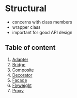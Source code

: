 # Structural
- concerns with class members
- wrapper class
- important for good API design

## Table of content
1. [Adapter](./Adapter/README.md)
2. [Bridge](./Bridge/README.md)
3. [Composite](./Composite/README.md)
4. [Decorator](./Decorator/README.md)
5. [Facade](./Facade/README.md)
6. [Flyweight](./FlyWeight/README.md)
7. [Proxy](./Proxy/README.md)